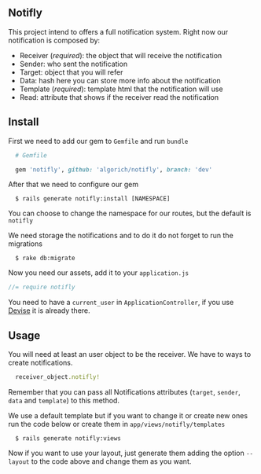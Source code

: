 Notifly
---

This project intend to offers a full notification system. Right now our
notification is composed by:

  - Receiver (*required*): the object that will receive the notification
  - Sender: who sent the notification
  - Target: object that you will refer
  - Data: hash here you can store more info about the notification
  - Template (*required*): template html that the notification will use
  - Read: attribute that shows if the receiver read the notification


Install
---

First we need to add our gem to `Gemfile` and run `bundle`

```ruby
  # Gemfile

  gem 'notifly', github: 'algorich/notifly', branch: 'dev'
```

After that we need to configure our gem

```shell
  $ rails generate notifly:install [NAMESPACE]
```

You can choose to change the namespace for our routes, but the default is `notifly`

We need storage the notifications and to do it do not forget to run the migrations

```shell
  $ rake db:migrate
```

Now you need our assets, add it to your `application.js`

```javascript
//= require notifly
```

You need to have a `current_user` in `ApplicationController`, if you use
[Devise](https://github.com/plataformatec/devise) it is already there.

Usage
---

You will need at least an user object to be the receiver. We have to ways to create
notifications.

```ruby
  receiver_object.notifly!
```

Remember that you can pass all Notifications attributes (`target`, `sender`, `data`
and `template`) to this method.

We use a default template but if you want to change it or create new ones run the
code below or create them in `app/views/notifly/templates`

```shell
  $ rails generate notifly:views
```

Now if you want to use your layout, just generate them adding the option `--layout`
to the code above and change them as you want.